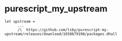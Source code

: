 # purescript_my_upstream

```
let upstream =
      ...
      /\  https://github.com/lsby/purescript-my-upstream/releases/download/1658679198/packages.dhall
